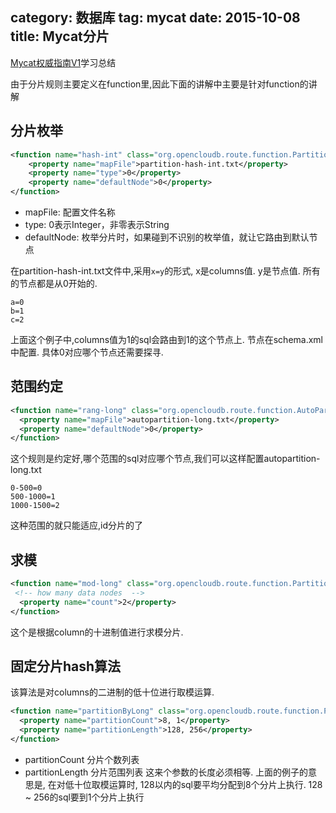 category: 数据库 
tag: mycat
date: 2015-10-08
title: Mycat分片
---
[Mycat权威指南V1](https://item.taobao.com/item.htm?spm=a230r.1.14.8.eRsdoe&id=44263828402&ns=1&abbucket=17#detail)学习总结

由于分片规则主要定义在function里,因此下面的讲解中主要是针对function的讲解

## 分片枚举
```xml
<function name="hash-int" class="org.opencloudb.route.function.PartitionByFileMap">
	<property name="mapFile">partition-hash-int.txt</property>
	<property name="type">0</property>
	<property name="defaultNode">0</property>
</function>
```
* mapFile: 配置文件名称
* type: 0表示Integer，非零表示String
* defaultNode: 枚举分片时，如果碰到不识别的枚举值，就让它路由到默认节点

在partition-hash-int.txt文件中,采用`x=y`的形式, x是columns值. y是节点值. 所有的节点都是从0开始的.
```
a=0
b=1
c=2
```
上面这个例子中,columns值为1的sql会路由到1的这个节点上. 节点在schema.xml中配置. 具体0对应哪个节点还需要探寻.

## 范围约定
```xml
<function name="rang-long" class="org.opencloudb.route.function.AutoPartitionByLong">
  <property name="mapFile">autopartition-long.txt</property>
  <property name="defaultNode">0</property>
</function>
```
这个规则是约定好,哪个范围的sql对应哪个节点,我们可以这样配置autopartition-long.txt
```
0-500=0
500-1000=1
1000-1500=2
```
这种范围的就只能适应,id分片的了

## 求模
```xml
<function name="mod-long" class="org.opencloudb.route.function.PartitionByMod">
 <!-- how many data nodes  -->
  <property name="count">2</property>
</function>
```
这个是根据column的十进制值进行求模分片. 


## 固定分片hash算法
该算法是对columns的二进制的低十位进行取模运算.
```xml
<function name="partitionByLong" class="org.opencloudb.route.function.PartitionByLong">
  <property name="partitionCount">8, 1</property>
  <property name="partitionLength">128, 256</property>
</function>
```
* partitionCount 分片个数列表
* partitionLength 分片范围列表
这来个参数的长度必须相等. 上面的例子的意思是, 在对低十位取模运算时, 128以内的sql要平均分配到8个分片上执行. 128 ~ 256的sql要到1个分片上执行
